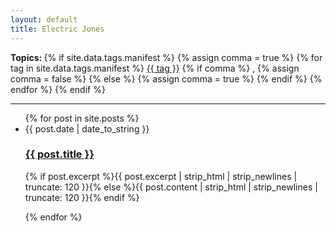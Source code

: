 ```yaml
---
layout: default
title: Electric Jones
---
```


<p class="meta">
  <strong>Topics: </strong>
  {% if site.data.tags.manifest %}
    {% assign comma = true %}
    {% for tag in site.data.tags.manifest %}
        <a href="/tags/{{ tag }}.html">{{ tag }}</a>
        {% if comma %}
          ,
            {% assign comma = false %}
        {% else %}
            {% assign comma = true %}
        {% endif %}
    {% endfor %}
  {% endif %}
</p>

<hr />

<div id="articles">
  <ul class="posts noList">
    {% for post in site.posts %}
      <li>
      	<span class="date">{{ post.date | date_to_string }}</span>
      	<h3><a href="{{ post.url }}">{{ post.title }}</a></h3>
      	<p class="description">{% if post.excerpt %}{{ post.excerpt  | strip_html | strip_newlines | truncate: 120 }}{% else %}{{ post.content | strip_html | strip_newlines | truncate: 120 }}{% endif %}</p>
      </li>
    {% endfor %}
  </ul>
</div>